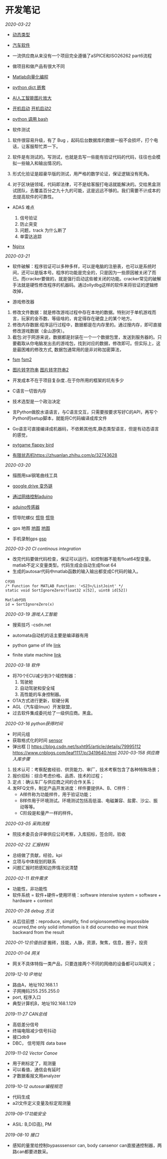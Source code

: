 # 开发笔记

*2020-03-22*
- [动态类型](https://www.zhihu.com/question/30072490)

- [汽车软件](https://zhuanlan.zhihu.com/c_1039090669892902912)


- 一流供应商从来没有一个项目完全遵循了aSPICE和ISO26262 part6流程

- 做项目和做产品有很大不同

- [Matlab向量化编程](https://www.zhihu.com/question/50423550)


- [python dict 嵌套](https://anjingwd.github.io/AnJingwd.github.io/2017/08/19/%E5%A6%82%E4%BD%95%E4%BC%98%E9%9B%85%E7%9A%84%E7%94%9F%E6%88%90python%E5%B5%8C%E5%A5%97%E5%AD%97%E5%85%B8/
)

- [AI人工智能图片放大](http://bigjpg.com)

- [开机启动](https://blog.csdn.net/sinat_38682860/article/details/93776792)
[开机启动2](https://zhuanlan.zhihu.com/p/62258128)

- [python 调用 bash](https://blog.csdn.net/u010429424/article/details/76896918)


- 软件测试
1. 软件很容易升级，有了 Bug ，起码后台数据库的数据一般不会损坏，打个电话，让客服帮忙弄一下。

2. 软件是有测试的。写测试，也就是去写一些能有验证代码的代码，往往也会模拟一些输入和输出情况的。

3. 形式化验证是超豪华版的测试，用严格的数学论证，保证逻辑没有死角。

4. 对于区块链领域，代码即法律，可不是给客服打电话就能解决的。交给黑盒测试团队，去覆盖百分之九十九的可能，这是远远不够的。我们需要不计成本的去提高软件的可靠性。

- ADAS 难点
    1. 信号验证
    2. 防止突变
    3. 问题，track 为什么断了
    4. 单雷达追踪

- [Nginx](https://zhuanlan.zhihu.com/p/34943332)

*2020-03-21*

- 软件破解：程序验证可以多种多样，可以是电脑的注册表，也可以是系统时间，还可以是版本号。程序的功能是完全的，只是因为一些原因被关闭了而已。而cracker要做的，就是强行启动这些被关闭的功能。cracker常见的破解手法就是硬性修改程序的机器码。通过ollydbg这样的软件来将验证的逻辑修改掉，

- 游戏修改器
1. 修改文件数据：就是修改游戏过程中存在本地的数据。特别对于单机游戏而言，玩家的金币数、等级啥的，肯定得存在硬盘上的某个地方。
2. 修改内存数据:程序运行过程中，数据都是在内存里的。通过搜内存，即可直接修改游戏数据（金山游侠）。
3. 截包:对于网游来说，数据都是封装在一个一个数据包里，发送到服务器的。只要截取从你电脑发出去的游戏包，找到对应的数据，修改即可。但实际上，这是最困难的修改方式, 数据包通常用的是非对称加密算法，

- [fsm](https://blog.csdn.net/jgftyfc/article/details/83935200)
[fsm2](https://zhuanlan.zhihu.com/p/32743628)


- [图片转字符串](https://blog.csdn.net/mieleizhi0522/article/details/81908217)
[图片转字符串2](https://www.zhihu.com/question/275611095/answer/383461376)


- 开发成本不在于项目复杂度..在于你所用的框架的坑有多少

- C语言一切皆内存

- 技术选型是一个政治决定

- 言Python做胶水语语言，与C语言交互，只需要按要求写好C的API，再写个Python的setup脚本，就能将C代码编译成库文件

- Go语言可直接编译成机器码，不依赖其他库,静态类型语言，但是有动态语言的感觉，

- [pytgame flappy bird](https://zhuanlan.zhihu.com/p/106591651)

- [有限状态机]()https://zhuanlan.zhihu.com/p/32743628


*2020-03-20*

- 描图用sai钢笔曲线工具
- [google drive 变外链](https://wzfou.com/goindex/)
- [通过网络控制aduino](http://www.yeelink.net/)
- [aduino传感器](https://zhuanlan.zhihu.com/p/64861157)

- 惯导陀螺仪
[惯导](https://zhuanlan.zhihu.com/p/82854981)
[惯导](https://zhuanlan.zhihu.com/p/24280315)

- gps 地图
[地图](https://zhuanlan.zhihu.com/p/109965742)
[地图](https://www.zhihu.com/question/33783546)

- 手机录制gps
[gsp](https://www.zhihu.com/question/30478842)

*2020-03-20 CI continous integration*

- 改完代码要做代码检查，保证可以运行。如控制器不能有float64型变量。matlab不定义变量类型。代码生成会自动生成float 64
- 生成的autosar代码中matlab函数的输入输出都变成C代码的输入。
 ```
C代码
/* Function for MATLAB Function: '<S23>/ListJoint' */
static void SortIgnoreZero(float32 x[52], uint8 id[52])

Matlab代码
id = SortIgnoreZero(x)
```

*2020-03-19 游戏人工智能*

- 搜索技巧 -csdn.net

- automata自动机的话主要是编译器有用

- python game of life
 [link](https://www.geeksforgeeks.org/conways-game-life-python-implementation/)

- finite state machine
[link](https://www.infoq.cn/article/uzc9lOyLT9*36HvjMu4A)

*2020-03-18 软件*

- 将70个ECU减少到3个域控制器：
    1. 驾驶舱
    2. 自动驾驶和安全域
    3. 高性能的车身控制器。
- OTA方式进行更新，软硬分离
- AGL（汽车级linux）开发联盟，
- 过去软件集成委托给了一级供应商。黑盒。

*2020-03-16 python获得时间*

- 时间元组
- 获取格式化的时间
[sensor](runoob.com/python/python-date-time.html)
- 弹出框
[]
https://blog.csdn.net/lsxht95/article/details/79995112
https://www.cnblogs.com/leaf1117/p/3419640.html
*2020-03-158 供应商入库步骤*

1. 技术认可：考察配套经验、供货能力、审厂，技术考察包含了各种特殊场景；
2. 报价招标：综合考虑价格、品质、技术的过程；
3. 定点：确认车厂与供应商之间的合作关系；
4. 发RFQ文件，制定产品开发进度：样件要提供A、B、C样件：
    - A样件称为功能样件，用于验证功能；
    - B样件用于环境测试。环境测试包括高低温、电磁兼容、盐雾、沙尘、振动等等。
    - C阶段是和量产一样的样件。

*2020-03-05 采购流程*

- 院技术委员会评审供应公司考察，入库招标，签合同，验收

*2020-02-22 汇报材料* 
- 总结做了贡献，经验，kpi
- 立项与中体规划的联系
- 问题汇报时把感知边界情况说清楚

*2020-02-11 软件需求* 
- 功能性，非功能性
- 软件系统 = 软件+硬件+使用环境：software intensive system = software + hardware + context 

*2020-01-28 debug 方法* 
- 从后往前想：reproduce, simplify, find origionsomething impossible ocurred,the only solid infomation is it did ocurredso we must think backward from the result

*2020-01-12价值创造* 
搬砖，技能，人脉，资源，聚焦，信息，圈子，投资

*2020-01-04 网关* 
- 网关不具体特指一类产品，只要连接两个不同的网络的设备都可以叫网关；

*2019-12-10 IP地址* 
- 路由A，地址192.168.1.1
- 子网掩码255.255.255.0
- port, 程序入口
- 典型计算机B，地址192.168.1.129

*2019-11-27 CAN总线* 
- 高低差分信号
- 终端电阻减少信号抖动
- 接口db9
- DBC， 信号矩阵 data base

*2019-11-02 Vector Canoe*  
- 用于刷标定了，观测量
- 可以看值，通信会有延时
- 才数据看报文用analyzer

*2019-10-12 autosar编程规范* 
- 代码生成
- a2l文件定义变量及标定观测量

*2019-09-17功能安全* 
- ASIL: B,D(D高), PM

*2019-08-10 接口*

- 感知的量里给控制bypasssensor can, body cansenor can直接通控制器，两路can都要进数采。




